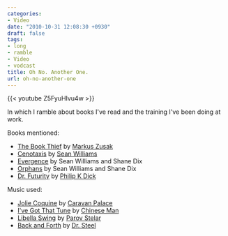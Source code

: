 ```yaml
---
categories:
- Video
date: "2010-10-31 12:08:30 +0930"
draft: false
tags:
- long
- ramble
- Video
- vodcast
title: Oh No. Another One.
url: oh-no-another-one
---
```


{{< youtube Z5FyuHIvu4w >}}

In which I ramble about books I've read and the training I've been doing
at work.

Books mentioned:

- [The Book Thief](http://www.bookdepository.com/book/9780375831003/The-Book-Thief?a_aid=geekorium) by [Markus Zusak](http://en.wikipedia.org/wiki/The_Book_Thief)
- [Cenotaxis](http://www.bookdepository.com/book/9781932265262/Cenotaxis?a_aid=geekorium) by [Sean Williams](http://en.wikipedia.org/wiki/Sean_Williams_(author))
- [Evergence](http://www.bookdepository.com/book/9781874082347/The-Prodigal-Sun?a_aid=geekorium) by Sean Williams and Shane Dix
- [Orphans](http://www.bookdepository.com/book/9780732275273/Echoes-of-Earth?a_aid=geekorium) by Sean Williams and Shane Dix
- [Dr. Futurity](http://www.bookdepository.com/book/9781400030095/Dr.-Futurity?a_aid=geekorium) by [Philip K Dick](http://en.wikipedia.org/wiki/Dr._Futurity)

Music used:

- [Jolie Coquine](http://www.youtube.com/watch?v=EE7XkaFFtGE) by [Caravan
Palace](http://www.myspace.com/caravanpalace)
- [I've Got That Tune](http://www.youtube.com/watch?v=X524UgGv-os) by
[Chinese Man](http://www.myspace.com/chinesemanrecords)
- [Libella Swing](http://www.youtube.com/watch?v=bq9DyAJpuKk) by [Parov
Stelar](http://www.parovstelar.com/)
- [Back and Forth](http://www.youtube.com/watch?v=WVvlVHdLCx0) by [Dr.
Steel](http://www.doctorsteel.com/)

